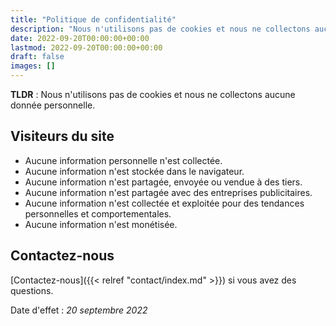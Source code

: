 ```yaml
---
title: "Politique de confidentialité"
description: "Nous n'utilisons pas de cookies et nous ne collectons aucune donnée personnelle."
date: 2022-09-20T00:00:00+00:00
lastmod: 2022-09-20T00:00:00+00:00
draft: false
images: []
---
```


__TLDR__ : Nous n'utilisons pas de cookies et nous ne collectons aucune donnée personnelle.

## Visiteurs du site

- Aucune information personnelle n'est collectée.
- Aucune information n'est stockée dans le navigateur.
- Aucune information n'est partagée, envoyée ou vendue à des tiers.
- Aucune information n'est partagée avec des entreprises publicitaires.
- Aucune information n'est collectée et exploitée pour des tendances personnelles et comportementales.
- Aucune information n'est monétisée.

## Contactez-nous

[Contactez-nous]({{< relref "contact/index.md" >}}) si vous avez des questions.

Date d'effet : _20 septembre 2022_
